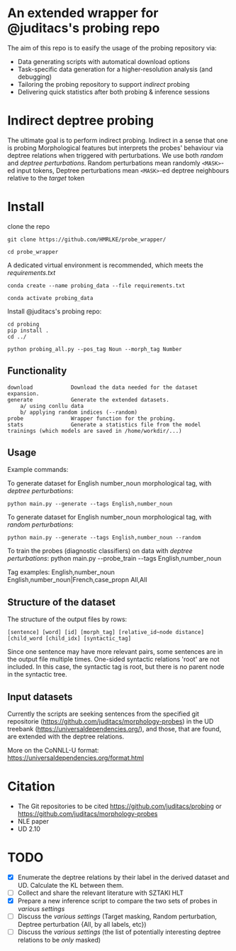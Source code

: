 # An extended wrapper for @juditacs's probing repo

The aim of this repo is to easify the usage of the probing repository via:

- Data generating scripts with automatical download options
- Task-specific data generation for a higher-resolution analysis (and debugging)
- Tailoring the probing repository to support *indirect* probing
- Delivering quick statistics after both probing & inference sessions


# Indirect deptree probing

The ultimate goal is to perform indirect probing. Indirect in a sense that one is probing Morphological features but interprets the probes' behaviour via deptree relations when triggered with perturbations. We use both *random* and *deptree perturbations*. Random perturbations mean randomly `<MASK>`-ed input tokens, Deptree perturbations mean `<MASK>`-ed deptree neighbours relative to the *target* token

# Install

clone the repo 

    git clone https://github.com/HMRLKE/probe_wrapper/

    cd probe_wrapper
    
A dedicated virtual environment is recommended, which meets the *requirements.txt*

    conda create --name probing_data --file requirements.txt

    conda activate probing_data

Install @juditacs's probing repo: 

    cd probing
    pip install .
    cd ../

    python probing_all.py --pos_tag Noun --morph_tag Number

## Functionality
    download            Download the data needed for the dataset expansion.
    generate            Generate the extended datasets.
        a/ using conllu data
        b/ applying random indices (--random)
    probe               Wrapper function for the probing.
    stats               Generate a statistics file from the model trainings (which models are saved in /home/workdir/...)

## Usage

Example commands:

To generate dataset for English number_noun morphological tag, with *deptree perturbations*:

    python main.py --generate --tags English,number_noun
To generate dataset for English number_noun morphological tag, with *random perturbations*:

    python main.py --generate --tags English,number_noun --random
To train the probes (diagnostic classifiers) on data with *deptree perturbations*:
    python main.py --probe_train --tags English,number_noun

Tag examples:
    English,number_noun
    English,number_noun|French,case_propn
    All,All

## Structure of the dataset

The structure of the output files by rows:

    [sentence] [word] [id] [morph_tag] [relative_id~node distance] [child_word [child_idx] [syntactic_tag]

Since one sentence may have more relevant pairs, some sentences are in the output file multiple times.
One-sided syntactic relations 'root' are not included. In this case, the syntactic tag is root, but there is no parent node in the syntactic tree.

## Input datasets

Currently the scripts are seeking sentences from the specified git repositorie (https://github.com/juditacs/morphology-probes) in the UD treebank (https://universaldependencies.org/), and those, that are found, are extended with the deptree relations.

More on the CoNNLL-U format: https://universaldependencies.org/format.html

# Citation
- The Git repositories to be cited https://github.com/juditacs/probing or https://github.com/juditacs/morphology-probes
- NLE paper
- UD 2.10

# TODO

- [x] Enumerate the deptree relations by their label in the derived dataset and UD. Calculate the KL between them.
- [ ] Collect and share the relevant literature with SZTAKI HLT
- [x] Prepare a new inference script to compare the two sets of probes in *various settings*
- [ ] Discuss the *various settings* (Target masking, Random perturbation, Deptree perturbation {All, by all labels, etc})
- [ ] Discuss the *various settings* (the list of potentially interesting deptree relations to be *only* masked)

